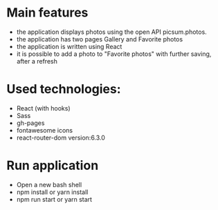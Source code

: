 # Main features
- the application displays photos using the open API picsum.photos.
- the application has two pages Gallery and Favorite photos
- the application is written using React
- it is possible to add a photo to "Favorite photos" with further saving, after a refresh

# Used technologies:

- React (with hooks)
- Sass
- gh-pages
- fontawesome icons
- react-router-dom version:6.3.0

# Run application

- Open a new bash shell
- npm install or yarn install
- npm run start or yarn start

